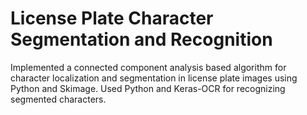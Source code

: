# License Plate Character Segmentation and Recognition

Implemented a connected component analysis based algorithm for character localization and segmentation in license plate images using Python and Skimage. Used Python and Keras-OCR for recognizing segmented characters.
